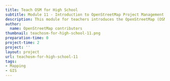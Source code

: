 ```yaml
---
title: Teach OSM for High School
subtitle: Module 11 - Introduction to OpenStreetMap Project Management with the OSM Tasking Manager
description: This module for teachers introduces the OpenStreetMap (OSM) tasking manager and how to use it to manage project and control distributed workflow.
author:
  name: OpenStreetMap contributors
thumbnail: teachosm-for-high-school-11.png
preparation-time: 0
project-time: 2
project: ''
layout: project
url: teachosm-for-high-school-11
tags:
- Mapping
- GIS
---
```


